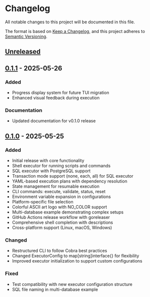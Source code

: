 # Changelog

All notable changes to this project will be documented in this file.

The format is based on [Keep a Changelog](https://keepachangelog.com/en/1.0.0/),
and this project adheres to [Semantic Versioning](https://semver.org/spec/v2.0.0.html).

## [Unreleased]

## [0.1.1] - 2025-05-26

### Added
- Progress display system for future TUI migration
- Enhanced visual feedback during execution

### Documentation
- Updated documentation for v0.1.0 release

## [0.1.0] - 2025-05-25

### Added
- Initial release with core functionality
- Shell executor for running scripts and commands
- SQL executor with PostgreSQL support
- Transaction mode support (none, each, all) for SQL executor
- YAML-based execution plans with dependency resolution
- State management for resumable execution
- CLI commands: execute, validate, status, reset
- Environment variable expansion in configurations
- Platform-specific file selection
- Colorful ASCII art logo with NO_COLOR support
- Multi-database example demonstrating complex setups
- GitHub Actions release workflow with goreleaser
- Comprehensive shell completion with descriptions
- Cross-platform support (Linux, macOS, Windows)

### Changed
- Restructured CLI to follow Cobra best practices
- Changed ExecutorConfig to map[string]interface{} for flexibility
- Improved executor initialization to support custom configurations

### Fixed
- Test compatibility with new executor configuration structure
- SQL file naming in multi-database example

[Unreleased]: https://github.com/SphereStacking/plexr/compare/v0.1.1...HEAD
[0.1.1]: https://github.com/SphereStacking/plexr/compare/v0.1.0...v0.1.1
[0.1.0]: https://github.com/SphereStacking/plexr/releases/tag/v0.1.0